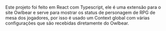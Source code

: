 Este projeto foi feito em React com Typescript, ele é uma extensão para o site Owlbear e serve para mostrar os status de personagem de RPG de mesa dos jogadores, por isso é usado um Context global com várias configurações que são recebidas diretamente do Owlbear.

